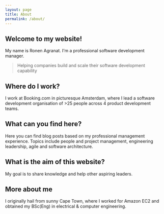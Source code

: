 ```yaml
---
layout: page
title: About
permalink: /about/
---
```


## Welcome to my website!

My name is Ronen Agranat. I'm a professional software development manager.

> Helping companies build and scale their software development capability

## Where do I work?

I work at Booking.com in picturesque Amsterdam, where I lead a software development organisation of >25 people across 4 product development teams.

## What can you find here?

Here you can find blog posts based on my professional management experience.
Topics include people and project management, engineering leadership, agile and software architecture.

## What is the aim of this website?

My goal is to share knowledge and help other aspiring leaders. 

## More about me

I originally hail from sunny Cape Town, where I worked for Amazon EC2 and obtained my BSc(Eng) in electrical & computer engineering.